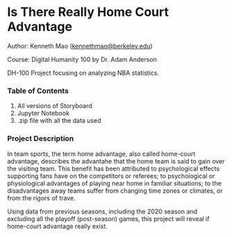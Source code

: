 # Is There Really Home Court Advantage
Author: Kenneth Mao (kennethmao@berkeley.edu)

Course: Digital Humanity 100 by Dr. Adam Anderson

DH-100 Project focusing on analyzing NBA statistics.

### Table of Contents
1. All versions of Storyboard
2. Jupyter Notebook
3. .zip file with all the data used

### Project Description
In team sports, the term home advantage, also called home-court advantage, describes the advantahe that the home team is said to gain over the visiting team. This benefit has been attributed to psychological effects supporting fans have on the competitors or referees; to psychological or physiological advantages of playing near home in familiar situations; to the disadvantages away teams suffer from changing time zones or climates, or from the rigors of trave. 

Using data from previous seasons, including the 2020 season and excluding all the playoff (post-season) games, this project will reveal if home-court advantage really exist.
